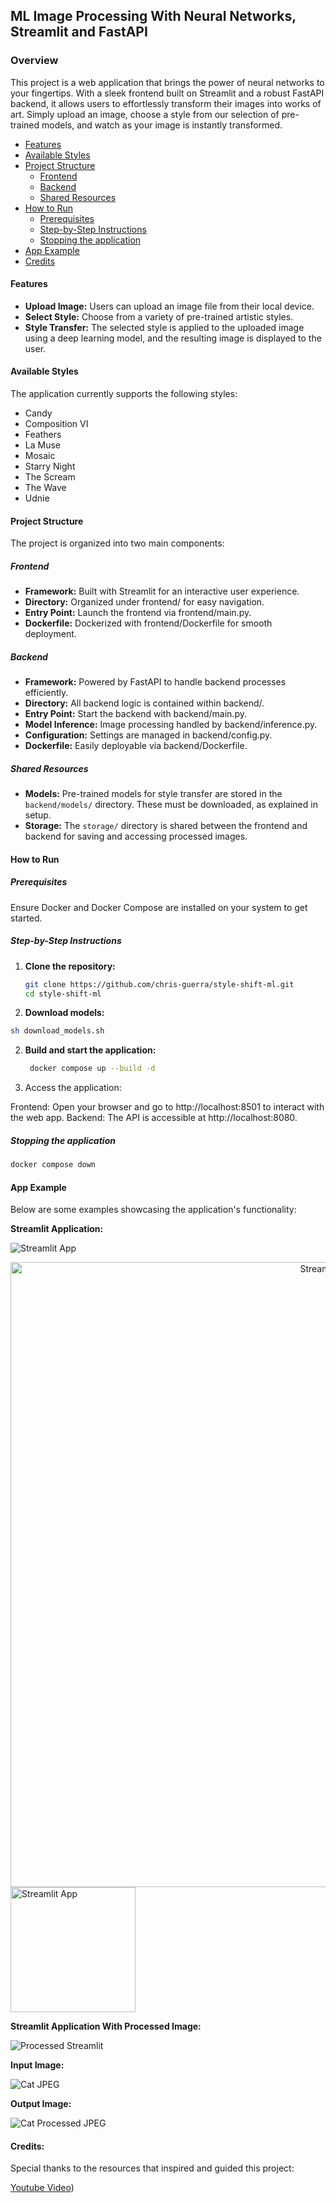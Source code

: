 ## ML Image Processing With Neural Networks, Streamlit and FastAPI

### Overview

This project is a web application that brings the power of neural networks to your fingertips. With a sleek frontend built on Streamlit and a robust FastAPI backend, it allows users to effortlessly transform their images into works of art. Simply upload an image, choose a style from our selection of pre-trained models, and watch as your image is instantly transformed.

- [Features](#features)
- [Available Styles](#available-styles)
- [Project Structure](#project-structure)
   - [Frontend](#frontend)
   - [Backend](#backend)
   - [Shared Resources](#shared-resources)
- [How to Run](#how-to-run)
   - [Prerequisites](#prerequisites)
   - [Step-by-Step Instructions](#step-by-step-instructions)
   - [Stopping the application](#stopping-the-application)
- [App Example](#app-example)
- [Credits](#credits)

#### Features

- **Upload Image:** Users can upload an image file from their local device.
- **Select Style:** Choose from a variety of pre-trained artistic styles.
- **Style Transfer:** The selected style is applied to the uploaded image using a deep learning model, and the resulting image is displayed to the user.

#### Available Styles

The application currently supports the following styles:

- Candy
- Composition VI
- Feathers
- La Muse
- Mosaic
- Starry Night
- The Scream
- The Wave
- Udnie

#### Project Structure

The project is organized into two main components:

##### Frontend

- **Framework:** Built with Streamlit for an interactive user experience.
- **Directory:** Organized under frontend/ for easy navigation.
- **Entry Point:** Launch the frontend via frontend/main.py.
- **Dockerfile:** Dockerized with frontend/Dockerfile for smooth deployment.

##### Backend

- **Framework:** Powered by FastAPI to handle backend processes efficiently.
- **Directory:** All backend logic is contained within backend/.
- **Entry Point:** Start the backend with backend/main.py.
- **Model Inference:** Image processing handled by backend/inference.py.
- **Configuration:** Settings are managed in backend/config.py.
- **Dockerfile:** Easily deployable via backend/Dockerfile.

##### Shared Resources

- **Models:** Pre-trained models for style transfer are stored in the `backend/models/` directory. These must be downloaded, as explained in setup.
- **Storage:** The `storage/` directory is shared between the frontend and backend for saving and accessing processed images.

#### How to Run

##### Prerequisites

Ensure Docker and Docker Compose are installed on your system to get started.

##### Step-by-Step Instructions

1. **Clone the repository:**
   ```bash
   git clone https://github.com/chris-guerra/style-shift-ml.git
   cd style-shift-ml
   ```
2. **Download models:**
```bash
sh download_models.sh
```
2. **Build and start the application:**
   ```bash
    docker compose up --build -d
   ```
3. Access the application:

Frontend: Open your browser and go to http://localhost:8501 to interact with the web app.
Backend: The API is accessible at http://localhost:8080.

##### Stopping the application
```bash
docker compose down
```

#### App Example

Below are some examples showcasing the application's functionality:

**Streamlit Application:**

![Streamlit App](example_images/streamlit-app.png)

<div style="text-align: center;">
    <img src="example_images/streamlit-app.png" alt="Streamlit App" width="1000"/>
</div>

<img src="example_images/streamlit-app.png" alt="Streamlit App" width="200"/>

**Streamlit Application With Processed Image:**

![Processed Streamlit](example_images/streamlit-app-loaded.png)

**Input Image:**

![Cat JPEG](example_images/cat.jpg)

**Output Image:**

![Cat Processed JPEG](example_images/cat-processed.jpg)

#### Credits:

Special thanks to the resources that inspired and guided this project:

[Youtube Video](https://www.youtube.com/watch?v=cCsnmxXxWaM))
